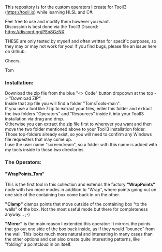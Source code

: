 This repository is for the custom operators I create for Tooll3 (https://tooll.io) while learning HLSL and C#.

Feel free to use and modify them however you want.  
Discussion is best done via the Tooll3 Discord: https://discord.gg/PSn8GzNX  

THESE are only tested by myself and often written for specific purposes, so they may or may not work for you!
If you find bugs, please file an issue here on Github.

Cheers,

Tom

### Installation:

Download the zip file from the blue "<> Code" button dropdown at the top -> "Download ZIP".  
Inside that zip file you will find a folder "TomsTools-main".  
If you use a tool like 7zip to extract your files, enter this folder and extract the two folders "Operators" and "Resources" inside it into your Tooll3 installation via drag and drop.  
Otherwise you can extract the zip file first to wherever you want and then move the two folder mentioned above to your Tooll3 installation folder.  
Those top-folders already exist, so you will need to confirm any Windows file requesters that may come up.  
I use the user name "screendream", so a folder with this name is added with my tools inside to those two directories.  

### The Operators:

#### "WrapPoints_Tom"

This is the first tool in this collection and extends the factory **"WrapPoints"** node with two more modes in addition to "Wrap", where points going out on one side of the containing box come back in on the other.

**"Clamp"** clamps points that move outside of the containing box "to the walls" of the box. Not the most useful mode but there for completeness anyway... ;-)

**"Mirror"** is the main reason I extended this operator: It mirrors the points that go out one side of the box back inside, as if they would "bounce" from the wall. This looks much more natural and interesting in many cases than the other options and can also create quite interesting patterns, like "folding" a pointcloud in on itself.  

